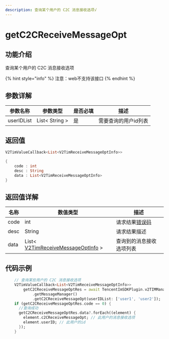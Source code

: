 ```yaml
---
description: 查询某个用户的 C2C 消息接收选项√
---
```


# getC2CReceiveMessageOpt

## 功能介绍

查询某个用户的 C2C 消息接收选项

{% hint style="info" %}
注意：web不支持该接口
{% endhint %}

## 参数详解

| 参数名称       | 参数类型           | 是否必填 | 描述          |
| ---------- | -------------- | ---- | ----------- |
| userIDList | List< String > | 是    | 需要查询的用户id列表 |

## 返回值

```dart
V2TimValueCallback<List<V2TimReceiveMessageOptInfo>>

{
    code : int
    desc : String
    data : List<V2TimReceiveMessageOptInfo>
}
```

## 返回值详解

| 名称   | 数值类型                                                                                         | 描述                                                             |
| ---- | -------------------------------------------------------------------------------------------- | -------------------------------------------------------------- |
| code | int                                                                                          | 请求结果[错误码](https://cloud.tencent.com/document/product/269/1671) |
| desc | String                                                                                       | 请求结果描述                                                         |
| data | List< [V2TimReceiveMessageOptInfo](../guan-jian-lei/message/v2timreceivemessageoptinfo.md) > | 查询到的消息接收选项列表                                                   |

## 代码示例  &#x20;

```dart
    // 查询某些用户的 C2C 消息接收选项
    V2TimValueCallback<List<V2TimReceiveMessageOptInfo>>
        getC2CReceiveMessageOptRes = await TencentImSDKPlugin.v2TIMManager
            .getMessageManager()
            .getC2CReceiveMessageOpt(userIDList: ['user1', 'user2']);
    if (getC2CReceiveMessageOptRes.code == 0) {
      //查询成功
      getC2CReceiveMessageOptRes.data?.forEach((element) {
        element.c2CReceiveMessageOpt; // 此用户的消息接收选项
        element.userID; // 此用户的id
      });
    }
```
